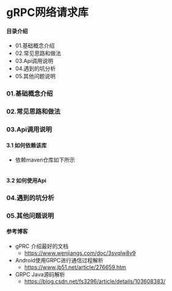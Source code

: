# gRPC网络请求库
#### 目录介绍
- 01.基础概念介绍
- 02.常见思路和做法
- 03.Api调用说明
- 04.遇到的坑分析
- 05.其他问题说明


### 01.基础概念介绍




### 02.常见思路和做法


### 03.Api调用说明
#### 3.1 如何依赖该库
- 依赖maven仓库如下所示
    ``` java
    
    ```


#### 3.2 如何使用Api



### 04.遇到的坑分析



### 05.其他问题说明



#### 参考博客
- gPRC 介绍最好的文档
    - https://www.wenjiangs.com/doc/3svqlw8v9
- Android使用GRPC进行通信过程解析
  - https://www.jb51.net/article/276659.htm
- GRPC Java源码解析
  - https://blog.csdn.net/fs3296/article/details/103608383/






